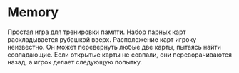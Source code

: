 # Memory
Простая игра для тренировки памяти. Набор парных карт раскладывается рубашкой вверх. Расположение карт игроку неизвестно. Он может перевернуть любые две карты, пытаясь найти совпадающие. Если открытые карты не совпали, они переворачиваются назад, а игрок делает следующую попытку.
